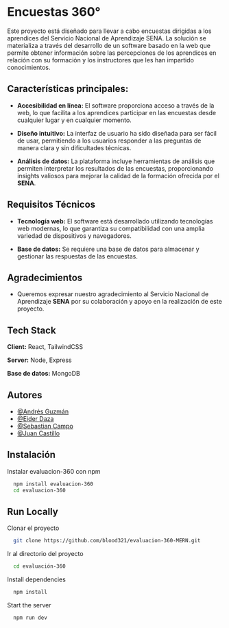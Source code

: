 
# Encuestas 360°

Este proyecto está diseñado para llevar a cabo encuestas dirigidas a los aprendices del Servicio Nacional de Aprendizaje SENA. La solución se materializa a través del desarrollo de un software basado en la web que permite obtener información sobre las percepciones de los aprendices en relación con su formación y los instructores que les han impartido conocimientos.

## Características principales:

- **Accesibilidad en línea:** El software proporciona acceso a través de la web, lo que facilita a los aprendices participar en las encuestas desde cualquier lugar y en cualquier momento.

- **Diseño intuitivo:** La interfaz de usuario ha sido diseñada para ser fácil de usar, permitiendo a los usuarios responder a las preguntas de manera clara y sin dificultades técnicas.

- **Análisis de datos:** La plataforma incluye herramientas de análisis que permiten interpretar los resultados de las encuestas, proporcionando insights valiosos para mejorar la calidad de la formación ofrecida por el **SENA**.

## Requisitos Técnicos

- **Tecnología web:** El software está desarrollado utilizando tecnologías web modernas, lo que garantiza su compatibilidad con una amplia variedad de dispositivos y navegadores.

- **Base de datos:** Se requiere una base de datos para almacenar y gestionar las respuestas de las encuestas.

## Agradecimientos

- Queremos expresar nuestro agradecimiento al Servicio Nacional de Aprendizaje **SENA** por su colaboración y apoyo en la realización de este proyecto.
## Tech Stack

**Client:** React, TailwindCSS

**Server:** Node, Express

**Base de datos:** MongoDB
## Autores

- [@Andrés Guzmán](https://www.github.com/blood321)
- [@Eider Daza](https://www.github.com/Eider-Polar)
- [@Sebastian Campo](https://www.github.com/sebas313313313)
- [@Juan Castillo](https://www.github.com/blood321)


## Instalación

Instalar evaluacion-360 con npm

```bash
  npm install evaluacion-360
  cd evaluacion-360
```
    
## Run Locally

Clonar el proyecto

```bash
  git clone https://github.com/blood321/evaluacion-360-MERN.git
```

Ir al directorio del proyecto

```bash
  cd evaluación-360
```

Install dependencies

```bash
  npm install
```

Start the server

```bash
  npm run dev
```


